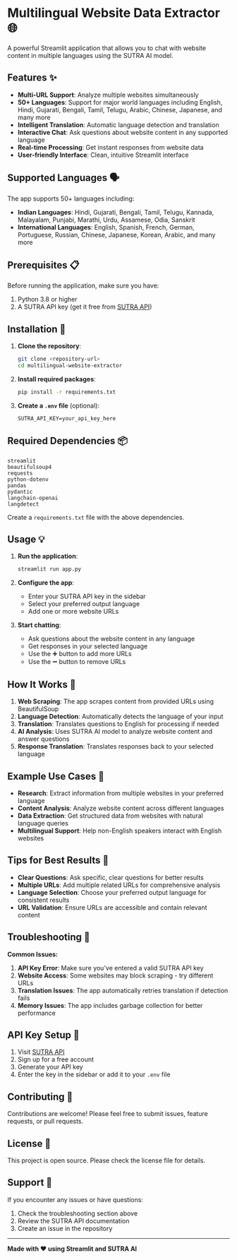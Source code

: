 # Multilingual Website Data Extractor 🌐

A powerful Streamlit application that allows you to chat with website content in multiple languages using the SUTRA AI model.

## Features ✨

- **Multi-URL Support**: Analyze multiple websites simultaneously
- **50+ Languages**: Support for major world languages including English, Hindi, Gujarati, Bengali, Tamil, Telugu, Arabic, Chinese, Japanese, and many more
- **Intelligent Translation**: Automatic language detection and translation
- **Interactive Chat**: Ask questions about website content in any supported language
- **Real-time Processing**: Get instant responses from website data
- **User-friendly Interface**: Clean, intuitive Streamlit interface

## Supported Languages 🗣️

The app supports 50+ languages including:
- **Indian Languages**: Hindi, Gujarati, Bengali, Tamil, Telugu, Kannada, Malayalam, Punjabi, Marathi, Urdu, Assamese, Odia, Sanskrit
- **International Languages**: English, Spanish, French, German, Portuguese, Russian, Chinese, Japanese, Korean, Arabic, and many more

## Prerequisites 📋

Before running the application, make sure you have:

1. Python 3.8 or higher
2. A SUTRA API key (get it free from [SUTRA API](https://www.two.ai/sutra/api))

## Installation 🚀

1. **Clone the repository**:
   ```bash
   git clone <repository-url>
   cd multilingual-website-extractor
   ```

2. **Install required packages**:
   ```bash
   pip install -r requirements.txt
   ```

3. **Create a `.env` file** (optional):
   ```
   SUTRA_API_KEY=your_api_key_here
   ```

## Required Dependencies 📦

```
streamlit
beautifulsoup4
requests
python-dotenv
pandas
pydantic
langchain-openai
langdetect
```

Create a `requirements.txt` file with the above dependencies.

## Usage 💡

1. **Run the application**:
   ```bash
   streamlit run app.py
   ```

2. **Configure the app**:
   - Enter your SUTRA API key in the sidebar
   - Select your preferred output language
   - Add one or more website URLs

3. **Start chatting**:
   - Ask questions about the website content in any language
   - Get responses in your selected language
   - Use the ➕ button to add more URLs
   - Use the ➖ button to remove URLs

## How It Works 🔧

1. **Web Scraping**: The app scrapes content from provided URLs using BeautifulSoup
2. **Language Detection**: Automatically detects the language of your input
3. **Translation**: Translates questions to English for processing if needed
4. **AI Analysis**: Uses SUTRA AI model to analyze website content and answer questions
5. **Response Translation**: Translates responses back to your selected language

## Example Use Cases 📝

- **Research**: Extract information from multiple websites in your preferred language
- **Content Analysis**: Analyze website content across different languages
- **Data Extraction**: Get structured data from websites with natural language queries
- **Multilingual Support**: Help non-English speakers interact with English websites

## Tips for Best Results 💪

- **Clear Questions**: Ask specific, clear questions for better results
- **Multiple URLs**: Add multiple related URLs for comprehensive analysis
- **Language Selection**: Choose your preferred output language for consistent results
- **URL Validation**: Ensure URLs are accessible and contain relevant content

## Troubleshooting 🔧

**Common Issues:**

1. **API Key Error**: Make sure you've entered a valid SUTRA API key
2. **Website Access**: Some websites may block scraping - try different URLs
3. **Translation Issues**: The app automatically retries translation if detection fails
4. **Memory Issues**: The app includes garbage collection for better performance

## API Key Setup 🔑

1. Visit [SUTRA API](https://www.two.ai/sutra/api)
2. Sign up for a free account
3. Generate your API key
4. Enter the key in the sidebar or add it to your `.env` file

## Contributing 🤝

Contributions are welcome! Please feel free to submit issues, feature requests, or pull requests.

## License 📄

This project is open source. Please check the license file for details.

## Support 💬

If you encounter any issues or have questions:
1. Check the troubleshooting section above
2. Review the SUTRA API documentation
3. Create an issue in the repository

---

**Made with ❤️ using Streamlit and SUTRA AI**
